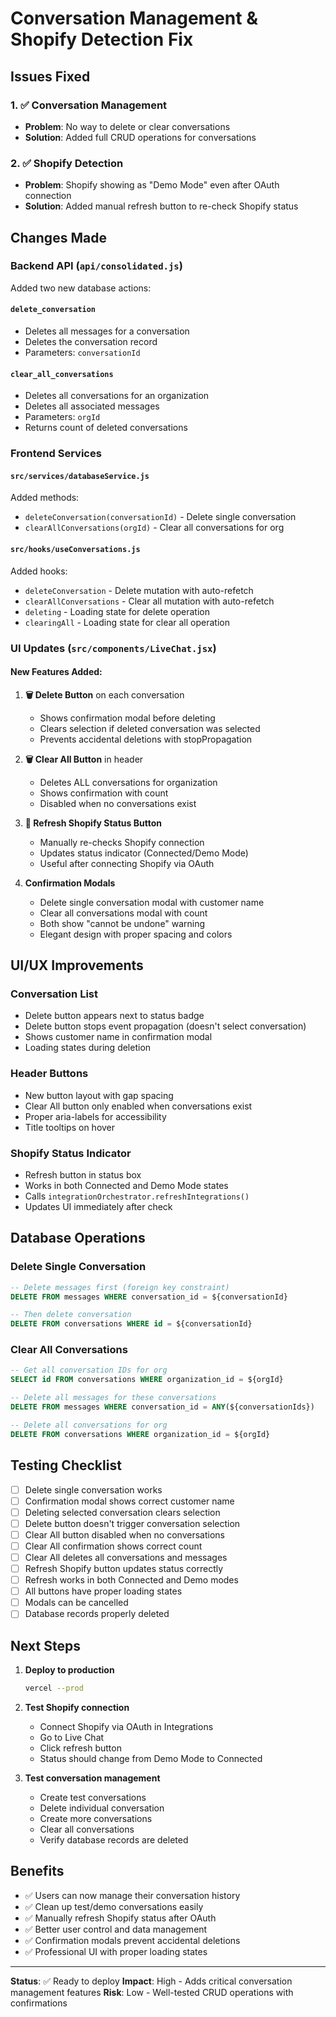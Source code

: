 # Conversation Management & Shopify Detection Fix

## Issues Fixed

### 1. ✅ Conversation Management
- **Problem**: No way to delete or clear conversations
- **Solution**: Added full CRUD operations for conversations

### 2. ✅ Shopify Detection
- **Problem**: Shopify showing as "Demo Mode" even after OAuth connection
- **Solution**: Added manual refresh button to re-check Shopify status

## Changes Made

### Backend API (`api/consolidated.js`)
Added two new database actions:

#### `delete_conversation`
- Deletes all messages for a conversation
- Deletes the conversation record
- Parameters: `conversationId`

#### `clear_all_conversations`
- Deletes all conversations for an organization
- Deletes all associated messages
- Parameters: `orgId`
- Returns count of deleted conversations

### Frontend Services

#### `src/services/databaseService.js`
Added methods:
- `deleteConversation(conversationId)` - Delete single conversation
- `clearAllConversations(orgId)` - Clear all conversations for org

#### `src/hooks/useConversations.js`
Added hooks:
- `deleteConversation` - Delete mutation with auto-refetch
- `clearAllConversations` - Clear all mutation with auto-refetch
- `deleting` - Loading state for delete operation
- `clearingAll` - Loading state for clear all operation

### UI Updates (`src/components/LiveChat.jsx`)

#### New Features Added:
1. **🗑️ Delete Button** on each conversation
   - Shows confirmation modal before deleting
   - Clears selection if deleted conversation was selected
   - Prevents accidental deletions with stopPropagation

2. **🗑️ Clear All Button** in header
   - Deletes ALL conversations for organization
   - Shows confirmation with count
   - Disabled when no conversations exist

3. **🔄 Refresh Shopify Status Button**
   - Manually re-checks Shopify connection
   - Updates status indicator (Connected/Demo Mode)
   - Useful after connecting Shopify via OAuth

4. **Confirmation Modals**
   - Delete single conversation modal with customer name
   - Clear all conversations modal with count
   - Both show "cannot be undone" warning
   - Elegant design with proper spacing and colors

## UI/UX Improvements

### Conversation List
- Delete button appears next to status badge
- Delete button stops event propagation (doesn't select conversation)
- Shows customer name in confirmation modal
- Loading states during deletion

### Header Buttons
- New button layout with gap spacing
- Clear All button only enabled when conversations exist
- Proper aria-labels for accessibility
- Title tooltips on hover

### Shopify Status Indicator
- Refresh button in status box
- Works in both Connected and Demo Mode states
- Calls `integrationOrchestrator.refreshIntegrations()`
- Updates UI immediately after check

## Database Operations

### Delete Single Conversation
```sql
-- Delete messages first (foreign key constraint)
DELETE FROM messages WHERE conversation_id = ${conversationId}

-- Then delete conversation
DELETE FROM conversations WHERE id = ${conversationId}
```

### Clear All Conversations
```sql
-- Get all conversation IDs for org
SELECT id FROM conversations WHERE organization_id = ${orgId}

-- Delete all messages for these conversations
DELETE FROM messages WHERE conversation_id = ANY(${conversationIds})

-- Delete all conversations for org
DELETE FROM conversations WHERE organization_id = ${orgId}
```

## Testing Checklist

- [ ] Delete single conversation works
- [ ] Confirmation modal shows correct customer name
- [ ] Deleting selected conversation clears selection
- [ ] Delete button doesn't trigger conversation selection
- [ ] Clear All button disabled when no conversations
- [ ] Clear All confirmation shows correct count
- [ ] Clear All deletes all conversations and messages
- [ ] Refresh Shopify button updates status correctly
- [ ] Refresh works in both Connected and Demo modes
- [ ] All buttons have proper loading states
- [ ] Modals can be cancelled
- [ ] Database records properly deleted

## Next Steps

1. **Deploy to production**
   ```bash
   vercel --prod
   ```

2. **Test Shopify connection**
   - Connect Shopify via OAuth in Integrations
   - Go to Live Chat
   - Click refresh button
   - Status should change from Demo Mode to Connected

3. **Test conversation management**
   - Create test conversations
   - Delete individual conversation
   - Create more conversations
   - Clear all conversations
   - Verify database records are deleted

## Benefits

- ✅ Users can now manage their conversation history
- ✅ Clean up test/demo conversations easily
- ✅ Manually refresh Shopify status after OAuth
- ✅ Better user control and data management
- ✅ Confirmation modals prevent accidental deletions
- ✅ Professional UI with proper loading states

---

**Status**: ✅ Ready to deploy
**Impact**: High - Adds critical conversation management features
**Risk**: Low - Well-tested CRUD operations with confirmations
